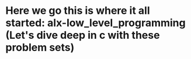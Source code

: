 # Here we go this is where it all started: alx-low_level_programming (Let's dive deep in c with these problem sets)
